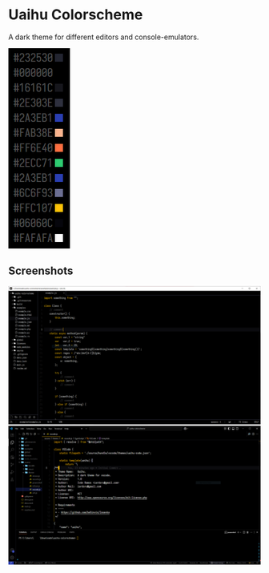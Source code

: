 # Uaihu Colorscheme

A dark theme for different editors and console-emulators.

![colorscheme](./.gitresources/colorscheme.png)

## Screenshots
![litexl](./.gitresources/screenshot-litexl.png)
![vscode](./.gitresources/screenshot-vscode.png)

